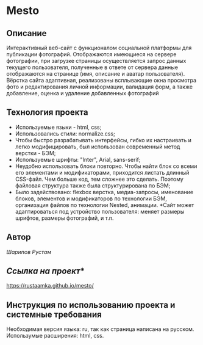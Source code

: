 # Mesto

## **Описание**
Интерактивный веб-сайт с функционалом социальной платформы для публикации фотографий. Отображаются имеющиеся на сервере фотографии, при загрузке страницы осуществляется запрос данных текущего пользователя, полученные в ответе от сервера данные отображаются на странице (имя, описание и аватар пользователя). Вёрстка сайта адаптивная, реализованы всплывающие окна просмотра фото и редактирования личной информации, валидация форм, а также добавление, оценка и удаление добавленных фотографий

## **Технология проекта**

* Используемые языки - html, css;
* Использовались стили: normalize.css;
* Чтобы быстро разрабатывать интерфейсы, гибко их настраивать и легко модифицировать, был использован современный метод верстки - БЭМ;
* Используемые шрифты: "Inter", Arial, sans-serif;
* Неудобно использовать блоки повторно. Чтобы найти блок со всеми его элементами и модификаторами, приходится листать длинный CSS-файл. Чем больше код, тем сложнее это сделать. Поэтому файловая структура также была структурирована по БЭМ;
* Было задействовано: flexbox верстка, медиа-запросы, именование блоков, элементов и модификаторов по технологии БЭМ, организация файлов по технологии Nested, анимации.
*Сайт может адаптироваться под устройство пользователя: меняет размеры шрифтов, размеры фотографий, и т.п.

## **Автор**
*Шарипов Рустам*

## *Ссылка на проект**
https://rustaamka.github.io/mesto/

## **Инструкция по использованию проекта и системные требования**

Необходимая версия языка: ru, так как страница написана на русском. Использумые расширения: html, css.
